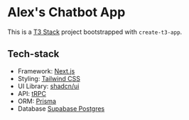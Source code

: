 # Alex's Chatbot App

This is a [T3 Stack](https://create.t3.gg/) project bootstrapped with `create-t3-app`.

## Tech-stack

- Framework: [Next.js](https://nextjs.org)
- Styling: [Tailwind CSS](https://tailwindcss.com)
- UI Library: [shadcn/ui](https://ui.shadcn.com)
- API: [tRPC](https://trpc.io)
- ORM: [Prisma](https://prisma.io)
- Database [Supabase Postgres](https://supabase.io)
